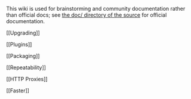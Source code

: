 This wiki is used for brainstorming and community documentation rather
than official docs; see
[the doc/ directory of the source](https://github.com/technomancy/leiningen/tree/master/doc)
for official documentation.

[[Upgrading]]

[[Plugins]]

[[Packaging]]

[[Repeatability]]

[[HTTP Proxies]]

[[Faster]]
